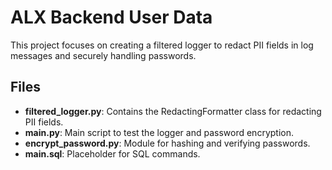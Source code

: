 # ALX Backend User Data

This project focuses on creating a filtered logger to redact PII fields in log messages and securely handling passwords.

## Files

- **filtered_logger.py**: Contains the RedactingFormatter class for redacting PII fields.
- **main.py**: Main script to test the logger and password encryption.
- **encrypt_password.py**: Module for hashing and verifying passwords.
- **main.sql**: Placeholder for SQL commands.
